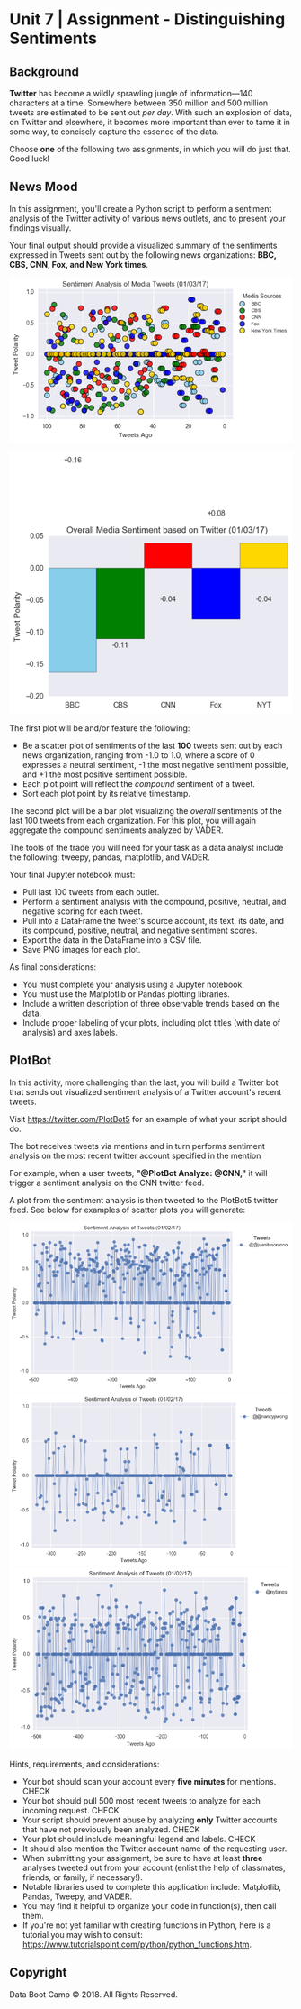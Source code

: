 # Unit 7 | Assignment - Distinguishing Sentiments

## Background

**Twitter** has become a wildly sprawling jungle of information—140 characters at a time. Somewhere between 350 million and 500 million tweets are estimated to be sent out _per day_. With such an explosion of data, on Twitter and elsewhere, it becomes more important than ever to tame it in some way, to concisely capture the essence of the data.

Choose **one** of the following two assignments, in which you will do just that. Good luck!

## News Mood

In this assignment, you'll create a Python script to perform a sentiment analysis of the Twitter activity of various news outlets, and to present your findings visually.

Your final output should provide a visualized summary of the sentiments expressed in Tweets sent out by the following news organizations: **BBC, CBS, CNN, Fox, and New York times**.

![output_10_0.png](Images/output_10_0.png)

![output_13_1.png](Images/output_13_1.png)

The first plot will be and/or feature the following:

* Be a scatter plot of sentiments of the last **100** tweets sent out by each news organization, ranging from -1.0 to 1.0, where a score of 0 expresses a neutral sentiment, -1 the most negative sentiment possible, and +1 the most positive sentiment possible.
* Each plot point will reflect the _compound_ sentiment of a tweet.
* Sort each plot point by its relative timestamp.

The second plot will be a bar plot visualizing the _overall_ sentiments of the last 100 tweets from each organization. For this plot, you will again aggregate the compound sentiments analyzed by VADER.

The tools of the trade you will need for your task as a data analyst include the following: tweepy, pandas, matplotlib, and VADER.

Your final Jupyter notebook must:

* Pull last 100 tweets from each outlet.
* Perform a sentiment analysis with the compound, positive, neutral, and negative scoring for each tweet.
* Pull into a DataFrame the tweet's source account, its text, its date, and its compound, positive, neutral, and negative sentiment scores.
* Export the data in the DataFrame into a CSV file.
* Save PNG images for each plot.

As final considerations:

* You must complete your analysis using a Jupyter notebook.
* You must use the Matplotlib or Pandas plotting libraries.
* Include a written description of three observable trends based on the data.
* Include proper labeling of your plots, including plot titles (with date of analysis) and axes labels.

## PlotBot

In this activity, more challenging than the last, you will build a Twitter bot that sends out visualized sentiment analysis of a Twitter account's recent tweets.

Visit <https://twitter.com/PlotBot5> for an example of what your script should do.

The bot receives tweets via mentions and in turn performs sentiment analysis on the most recent twitter account specified in the mention

For example, when a user tweets, **"@PlotBot Analyze: @CNN,"** it will trigger a sentiment analysis on the CNN twitter feed.

A plot from the sentiment analysis is then tweeted to the PlotBot5 twitter feed. See below for examples of scatter plots you will generate:

![@juanitasoranno.png](Images/@juanitasoranno.png)
![@nancypwong.png](Images/@nancypwong.png)
![nytimes.png](Images/nytimes.png)

Hints, requirements, and considerations:

* Your bot should scan your account every **five minutes** for mentions. CHECK
* Your bot should pull 500 most recent tweets to analyze for each incoming request. CHECK
* Your script should prevent abuse by analyzing **only** Twitter accounts that have not previously been analyzed. CHECK
* Your plot should include meaningful legend and labels. CHECK
* It should also mention the Twitter account name of the requesting user. 
* When submitting your assignment, be sure to have at least **three** analyses tweeted out from your account (enlist the help of classmates, friends, or family, if necessary!).
* Notable libraries used to complete this application include: Matplotlib, Pandas, Tweepy, and VADER.
* You may find it helpful to organize your code in function(s), then call them.
* If you're not yet familiar with creating functions in Python, here is a tutorial you may wish to consult: <https://www.tutorialspoint.com/python/python_functions.htm>.

## Copyright

Data Boot Camp © 2018. All Rights Reserved.
